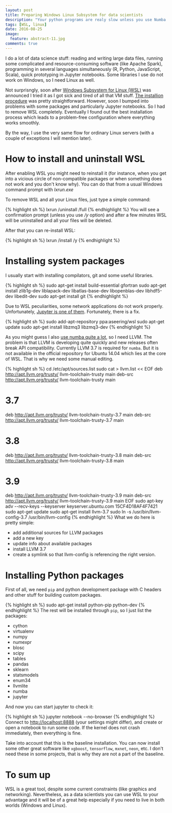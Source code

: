 ```yaml
---
layout: post
title: Preparing Windows Linux Subsystem for data scientists
description: "Your python programs are realy slow unless you use Numba. Part 2."
tags: [WSL, linux]
date: 2016-08-25
image:
  feature: abstract-11.jpg
comments: true
---
```


I do a lot of data science stuff: reading and writing large data files, running some complicated  and resource-consuming software (like Apache Spark), programming in several languages simultaneously (R, Python, JavaScript, Scala), quick prototyping in Jupyter notebooks. Some libraries I use do not work on Windows, so I need Linux as well.

Not surprisngly, soon after [Windows Subsystem for Linux (WSL)](https://msdn.microsoft.com/en-us/commandline/wsl/about) was announced I tried it as I got sick and tired of all that VM stuff. [The installion procedure](https://msdn.microsoft.com/en-us/commandline/wsl/install_guide) was pretty straightforward. However, soon I bumped into problems with some packages and particularly Jupyter notebooks. So I had to remove WSL completely. Eventually I found out the best installation process which leads to a problem-free configuration where everything works smoothly.

By the way, I use the very same flow for ordinary Linux servers (with a couple of exceptions I will mention later).

# How to install and uninstall WSL
After enabling WSL you might need to reinstall it (for instance, when you get into a vicious circle of non-compatible packages or when something does not work and you don't know why). You can do that from a usual Windows command prompt with _lxrun.exe_

To remove WSL and all your Linux files, just type a simple command:

{% highlight sh %}
lxrun /uninstall /full
{% endhighlight %}
You will see a confirmation prompt (unless you use _/y_ option) and after a few minutes WSL will be uninstalled and all your files will be deleted.

After that you can re-install WSL:

{% highlight sh %}
lxrun /install /y
{% endhighlight %}

# Installing system packages
I usually start with installing compilators, git and some useful libraries.

{% highlight sh %}
sudo apt-get install build-essential gfortran
sudo apt-get install zlib1g-dev liblapack-dev libatlas-base-dev libopenblas-dev libhdf5-dev libedit-dev
sudo apt-get install git
{% endhighlight %}


Due to WSL peculiarities, some network applications do not work properly. Unfortunately, [Jupyter is one of them](https://github.com/Microsoft/BashOnWindows/issues/185). Fortunately, there is a fix.

{% highlight sh %}
sudo add-apt-repository ppa:aseering/wsl
sudo apt-get update
sudo apt-get install libzmq3 libzmq3-dev
{% endhighlight %}

As you might guess I also [use numba quite a lot](/tags/#numba), so I need LLVM. The problem is that LLVM is developing quite quickly and new releases often break API compatibility. Currently LLVM 3.7 is required for `numba`. But it is not available in the official repository for Ubuntu 14.04 which lies at the core of WSL. That is why we need some manual editing.

{% highlight sh %}
cd /etc/apt/sources.list
sudo cat > llvm.list << EOF
deb http://apt.llvm.org/trusty/ llvm-toolchain-trusty main
deb-src http://apt.llvm.org/trusty/ llvm-toolchain-trusty main
# 3.7
deb http://apt.llvm.org/trusty/ llvm-toolchain-trusty-3.7 main
deb-src http://apt.llvm.org/trusty/ llvm-toolchain-trusty-3.7 main
# 3.8 
deb http://apt.llvm.org/trusty/ llvm-toolchain-trusty-3.8 main
deb-src http://apt.llvm.org/trusty/ llvm-toolchain-trusty-3.8 main
# 3.9 
deb http://apt.llvm.org/trusty/ llvm-toolchain-trusty-3.9 main
deb-src http://apt.llvm.org/trusty/ llvm-toolchain-trusty-3.9 main
EOF
sudo apt-key adv --recv-keys --keyserver keyserver.ubuntu.com 15CF4D18AF4F7421
sudo apt-get update
sudo apt-get install llvm-3.7
sudo ln -s /usr/bin/llvm-config-3.7 /usr/bin/llvm-config
{% endhighlight %}
What we do here is pretty simple:

- add additional sources for LLVM packages
- add a new key
- update info about available packages
- install LLVM 3.7
- create a symlink so that llvm-config is referencing the right version.

# Installing Python packages
First of all, we need `pip` and python development package with C headers and other stuff for building custom packages.

{% highlight sh %}
sudo apt-get install python-pip python-dev
{% endhighlight %}
The rest will be installed through `pip`, so I just list the packages:

- cython
- virtualenv
- numpy
- numexpr
- blosc
- scipy
- tables
- pandas
- sklearn
- statsmodels
- enum34
- llvmlite
- numba
- jupyter

And now you can start jupyter to check it:

{% highlight sh %}
jupyter notebook --no-browser
{% endhighlight %}
Connect to [http://localhost:8888](http://localhost:8888) (your settings might  differ), and create or open a notebook to run some code. If the kernel does not crash immediately, then everything is fine.

Take into account that this is the baseline installation. You can now install some other great software like `xgboost`, `tensorflow`, `mxnet`, `neon`, etc. I don't need these in some projects, that is why they are not a part of the baseline.

# To sum up
WSL is a great tool, despite some current constraints (like graphics and networking). Nevertheless, as a data scientists you can use WSL to your advantage and it will be of a great help especially if you need to live in both worlds (Windows and Linux).
